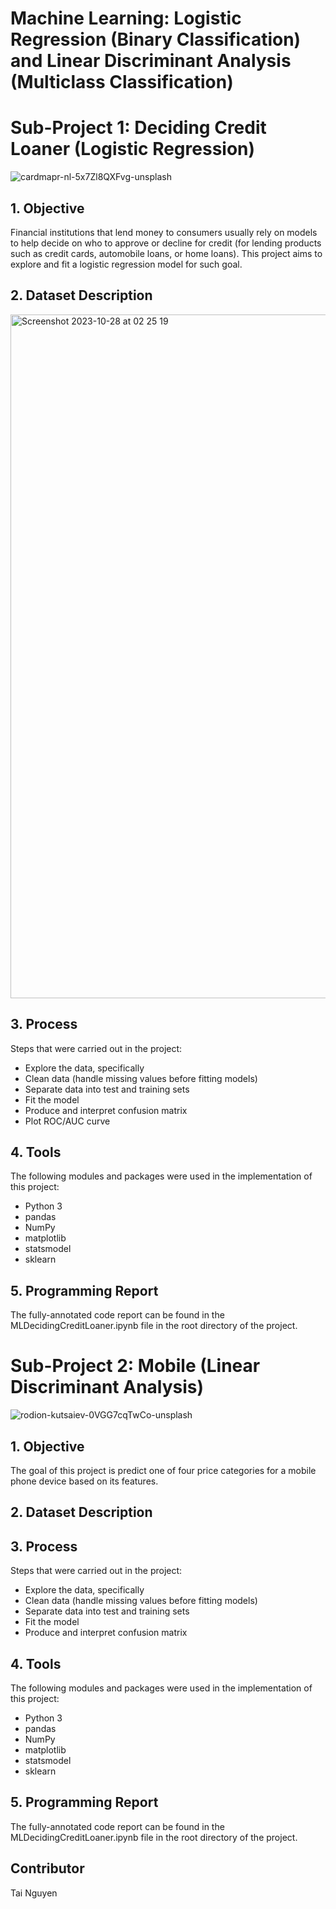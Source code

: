 # Machine Learning: Logistic Regression (Binary Classification) and Linear Discriminant Analysis (Multiclass Classification)

# Sub-Project 1: Deciding Credit Loaner (Logistic Regression)
![cardmapr-nl-5x7Zl8QXFvg-unsplash](https://github.com/tainguyen103/DecidingCreditLoaner/assets/108405800/3a9d9d01-5d2c-4fd3-82c3-508b5ace22a4)



## 1. Objective

Financial institutions that lend money to consumers usually rely on models to help decide on who to approve or decline for credit (for lending products such as credit cards, automobile loans, or home loans). This project aims to explore and fit a logistic regression model for such goal. 

## 2. Dataset Description
<img width="1094" alt="Screenshot 2023-10-28 at 02 25 19" src="https://github.com/tainguyen103/DecidingCreditLoaner/assets/108405800/c2dde4c4-c3fe-4cc2-8685-756d082ba22e">



## 3. Process
Steps that were carried out in the project:

- Explore the data, specifically
- Clean data (handle missing values before fitting models)
- Separate data into test and training sets
- Fit the model
- Produce and interpret confusion matrix
- Plot ROC/AUC curve

## 4. Tools 

The following modules and packages were used in the implementation of this project:

- Python 3
- pandas
- NumPy
- matplotlib
- statsmodel
- sklearn 

## 5. Programming Report 
The fully-annotated code report can be found in the MLDecidingCreditLoaner.ipynb file in the root directory of the project.

# Sub-Project 2: Mobile (Linear Discriminant Analysis)
![rodion-kutsaiev-0VGG7cqTwCo-unsplash](https://github.com/tainguyen103/DecidingCreditLoaner/assets/108405800/ee4a3b3d-0842-4138-b94c-b588755a8d32)


## 1. Objective

The goal of this project is predict one of four price categories for a mobile phone device based on its features.

## 2. Dataset Description


## 3. Process
Steps that were carried out in the project:

- Explore the data, specifically
- Clean data (handle missing values before fitting models)
- Separate data into test and training sets
- Fit the model
- Produce and interpret confusion matrix


## 4. Tools 

The following modules and packages were used in the implementation of this project:

- Python 3
- pandas
- NumPy
- matplotlib
- statsmodel
- sklearn 

## 5. Programming Report 
The fully-annotated code report can be found in the MLDecidingCreditLoaner.ipynb file in the root directory of the project.


## Contributor
Tai Nguyen
